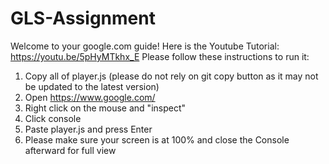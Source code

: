 # GLS-Assignment
Welcome to your google.com guide!
Here is the Youtube Tutorial: https://youtu.be/5pHyMTkhx_E
Please follow these instructions to run it:
1. Copy all of player.js (please do not rely on git copy button as it may not be updated to the latest version)
2. Open https://www.google.com/
3. Right click on the mouse and "inspect"
4. Click console
5. Paste player.js and press Enter
6. Please make sure your screen is at 100% and close the Console afterward for full view
